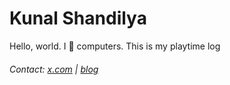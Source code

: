 # Kunal Shandilya
Hello, world. I 💙 computers. This is my playtime log

###### Contact: [x.com](https://x.com/5handilya) | [blog](https://sha1512.pages.dev)

